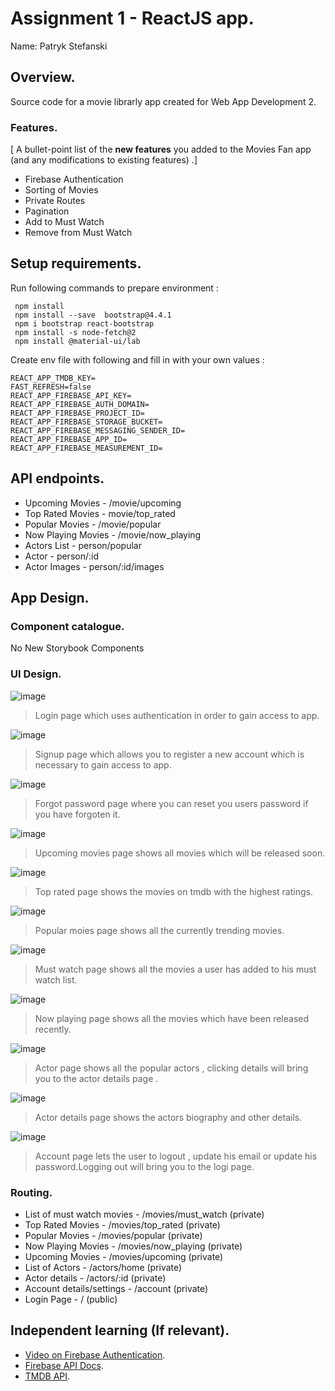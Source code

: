 # Assignment 1 - ReactJS app.

Name: Patryk Stefanski

## Overview.

Source code for  a movie librarly app created for Web App Development 2.

### Features.
[ A bullet-point list of the __new features__ you added to the Movies Fan app (and any modifications to existing features) .]
 
+ Firebase Authentication
+ Sorting of Movies
+ Private Routes
+ Pagination
+ Add to Must Watch
+ Remove from Must Watch

## Setup requirements.

Run following commands to prepare environment :
```
 npm install
 npm install --save  bootstrap@4.4.1
 npm i bootstrap react-bootstrap
 npm install -s node-fetch@2
 npm install @material-ui/lab
 ```

Create env file with following  and fill in with your own values :
```
REACT_APP_TMDB_KEY=
FAST_REFRESH=false
REACT_APP_FIREBASE_API_KEY=
REACT_APP_FIREBASE_AUTH_DOMAIN=
REACT_APP_FIREBASE_PROJECT_ID=
REACT_APP_FIREBASE_STORAGE_BUCKET=
REACT_APP_FIREBASE_MESSAGING_SENDER_ID=
REACT_APP_FIREBASE_APP_ID=
REACT_APP_FIREBASE_MEASUREMENT_ID=
```

## API endpoints.

+ Upcoming Movies - /movie/upcoming
+ Top Rated Movies - movie/top_rated
+ Popular Movies - /movie/popular
+ Now Playing Movies - /movie/now_playing
+ Actors List - person/popular
+ Actor - person/:id
+ Actor Images - person/:id/images

## App Design.

### Component catalogue.

 No New Storybook Components
 
### UI Design.

![image](https://user-images.githubusercontent.com/74991829/145590004-93fc87e2-c8e8-4835-a6ed-98992e408c03.png)

> Login page which uses authentication in order to gain access to app.

![image](https://user-images.githubusercontent.com/74991829/145590380-c5430216-af5a-4362-ba9c-d2edcee9f28f.png)

> Signup page which allows you to register a new account which is necessary to gain access to app.

![image](https://user-images.githubusercontent.com/74991829/145588727-a1843510-b7cd-4645-b086-4d1d6261716a.png)

> Forgot password page where you can reset you users password if you have forgoten it.

![image](https://user-images.githubusercontent.com/74991829/145588935-173ced58-0e34-4d77-bb3f-cdadf0f1b287.png)

> Upcoming movies page shows all movies which will be released soon.

![image](https://user-images.githubusercontent.com/74991829/145590516-5a8e0667-1183-4ad7-bbfd-7a12eec8a168.png)

> Top rated page shows  the movies on tmdb with the highest ratings.

![image](https://user-images.githubusercontent.com/74991829/145589165-36fb682d-612b-4292-8a19-b2c770889e12.png)

> Popular moies page shows all the currently trending movies.

![image](https://user-images.githubusercontent.com/74991829/145589303-70186f7c-d610-4a17-a6a5-d9eb89d1c159.png)

> Must watch page shows all the movies a user has added to his must watch list.

![image](https://user-images.githubusercontent.com/74991829/145589417-ea294ded-c126-4aa2-9d48-f34e57696524.png)

> Now playing page shows all the movies which have been released recently.

![image](https://user-images.githubusercontent.com/74991829/145589525-5f236e66-24cd-4e79-86f3-5cae9f3dfe6a.png)

>Actor page shows all the popular actors , clicking details will bring you to the actor details page .

![image](https://user-images.githubusercontent.com/74991829/145589638-d8e09311-f847-493c-9d0b-3be841d46079.png)

> Actor details page shows the actors biography and other details.

![image](https://user-images.githubusercontent.com/74991829/145589763-2162715e-962e-43e7-953c-f2fff3b9e655.png)

> Account page lets the user to logout , update his email or update his password.Logging out will bring you to the logi page.


### Routing.

+ List of must watch movies - /movies/must_watch    (private)
+ Top Rated Movies - /movies/top_rated              (private)
+ Popular Movies - /movies/popular                  (private)
+ Now Playing Movies - /movies/now_playing          (private)
+ Upcoming Movies - /movies/upcoming                (private)
+ List of Actors - /actors/home                     (private)
+ Actor details - /actors/:id                       (private)
+ Account details/settings - /account               (private)
+ Login Page - /                                    (public)

## Independent learning (If relevant).

+ [Video on Firebase Authentication](https://www.youtube.com/watch?v=PKwu15ldZ7k).
+ [Firebase API Docs](https://firebase.google.com/docs/auth/web/manage-users).
+ [TMDB API](https://developers.themoviedb.org/3).

